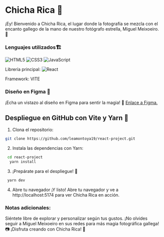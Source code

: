 # Chicha Rica 📸
¡Ey! Bienvenido a Chicha Rica, el lugar donde la fotografía se mezcla con el encanto gallego de la mano de nuestro fotógrafo estrella, Miguel Meixoeiro. 🌟

### Lenguajes utilizados🏗️

![HTML5](https://img.shields.io/badge/HTML-5-orange?style=flat&logo=html5) 
![CSS3](https://img.shields.io/badge/CSS-3-blue?style=flat&logo=css3)
![JavaScript](https://img.shields.io/badge/JavaScript-yellow?style=flat&logo=javascript)

Librería principal:
![React](https://img.shields.io/badge/React-blue?style=flat&logo=react)

Framework:
VITE


### Diseño en Figma 🎨
¡Echa un vistazo al diseño en Figma para sentir la magia! 🔗 [Enlace a Figma.](https://www.figma.com/file/vUTdBWlIV7PQVzRoj1TQ27/Grupo-I---Carrito-de-compra?type=design&node-id=73%3A2&mode=design&t=vCJCfo26kunxI0G4-1)

## Despliegue en GitHub con Vite y Yarn 🚀
1. Clona el repositorio:
   
 ```bash   
 git clone https://github.com/leamontoya19/react-project.git
```
2. Instala las dependencias con Yarn: 
   
```bash  
 cd react-project
  yarn install
```

3. ¡Prepárate para el despliegue! 🚀

```bash    
 yarn dev
```
4. Abre tu navegador
   ¡Y listo! Abre tu navegador y ve a http://localhost:5174 para ver Chicha Rica en acción.

### Notas adicionales:

Siéntete libre de explorar y personalizar según tus gustos.
¡No olvides seguir a Miguel Meixoeiro en sus redes para más magia fotográfica gallega! 📷
¡Disfruta creando con Chicha Rica! 🎉
